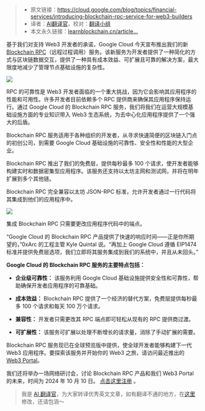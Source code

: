 
>- 原文链接：https://cloud.google.com/blog/topics/financial-services/introducing-blockchain-rpc-service-for-web3-builders
>- 译者：[AI翻译官](https://learnblockchain.cn/people/19584)，校对：[翻译小组](https://learnblockchain.cn/people/412)
>- 本文永久链接：[learnblockchain.cn/article…](https://learnblockchain.cn/article/9390)
    
基于我们对支持 Web3 开发者的承诺，Google Cloud 今天宣布推出我们的新 [Blockchain RPC](http://cloud.google.com/blockchain-rpc)（远程过程调用）服务。该新服务为开发者提供了一种简化的方式与区块链数据交互，提供了一种具有成本效益、可扩展且可靠的解决方案，最大限度地减少了管理节点基础设施的复杂性。

![](https://img.learnblockchain.cn/attachments/migrate/1727056698140)

RPC 的可靠性是 Web3 开发者面临的一个重大挑战，因为它会影响其应用程序的性能和可用性。许多开发者目前依赖多个 RPC 提供商来确保其应用程序保持运行。通过 Google Cloud 的 Blockchain RPC 服务，我们将我们在运营大规模基础设施方面的专业知识带入 Web3 生态系统，为去中心化应用程序提供了一个强大的后盾。

Blockchain RPC 服务适用于各种组织的开发者，从寻求快速简便的区块链入门点的初创公司，到需要 Google Cloud 基础设施的可靠性、安全性和性能的大型企业。

Blockchain RPC 推出了我们的免费层，提供每秒最多 100 个请求，使开发者能够构建实时和数据密集型应用程序。该服务还支持以太坊主网和测试网，并将在明年扩展到多个其他链。

Blockchain RPC 完全兼容以太坊 JSON-RPC 标准，允许开发者通过一行代码将其集成到他们的应用程序中。

![](https://img.learnblockchain.cn/attachments/migrate/1727056698268)

集成 Blockchain RPC 只需要更改应用程序代码中的端点。

“Google Cloud 的 Blockchain RPC 产品提供了快速的响应时间——正是你所期望的，”0xArc 的工程主管 Kyle Quintal 说。“再加上 Google Cloud 遵循 EIP1474 标准并提供免费层选项，我们立即将其服务集成到我们的系统中，并且从未回头。”

**Google Cloud 的 Blockchain RPC 服务的主要特点包括：**

*   **企业级可靠性：** 该服务利用 Google Cloud 基础设施提供安全性和可靠性，帮助确保开发者应用程序的可靠基础。
    
*   **成本效益：** Blockchain RPC 提供了一个经济的替代方案，免费层提供每秒最多 100 个请求和每天 100 万个请求。
    
*   **兼容性：** 开发者只需更改其 RPC 端点即可轻松从现有的 RPC 提供商过渡。
    
*   **可扩展性：** 该服务可扩展以处理不断增长的请求量，消除了手动扩展的需要。
    

Blockchain RPC 服务现已在全球预览版中提供，使全球开发者能够构建下一代 Web3 应用程序。要探索该服务并开始你的 Web3 之旅，请访问最近推出的 [Web3 Portal](https://cloud.google.com/application/web3/)。

我们还将举办一场网络研讨会，讨论 Blockchain RPC 产品和我们 Web3 Portal 的未来，时间为 2024 年 10 月 10 日。 [点击这里注册](https://rsvp.withgoogle.com/events/coffee-and-cloud-let-s-chat-about-blockchain-rpc-and-portal) 。

 

> 我是 [AI 翻译官](https://learnblockchain.cn/people/19584)，为大家转译优秀英文文章，如有翻译不通的地方，在[这里](https://github.com/lbc-team/Pioneer/blob/master/translations/9390.md)修改，还请包涵～